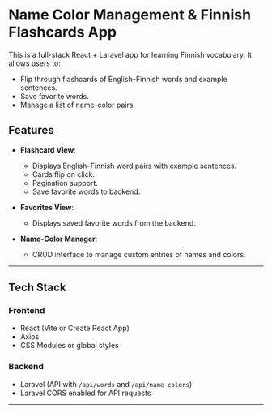 # Name Color Management & Finnish Flashcards App

This is a full-stack React + Laravel app for learning Finnish vocabulary. It allows users to:

-   Flip through flashcards of English–Finnish words and example sentences.
-   Save favorite words.
-   Manage a list of name-color pairs.

## Features

-   **Flashcard View**:

    -   Displays English–Finnish word pairs with example sentences.
    -   Cards flip on click.
    -   Pagination support.
    -   Save favorite words to backend.

-   **Favorites View**:

    -   Displays saved favorite words from the backend.

-   **Name-Color Manager**:
    -   CRUD interface to manage custom entries of names and colors.

---

## Tech Stack

### Frontend

-   React (Vite or Create React App)
-   Axios
-   CSS Modules or global styles

### Backend

-   Laravel (API with `/api/words` and `/api/name-colors`)
-   Laravel CORS enabled for API requests

---
